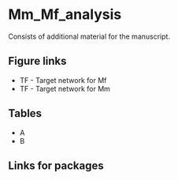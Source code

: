 # Mm_Mf_analysis
Consists of additional material for the manuscript.

## Figure links
* TF - Target network for Mf
* TF - Target network for Mm

## Tables
* A
* B

## Links for packages
